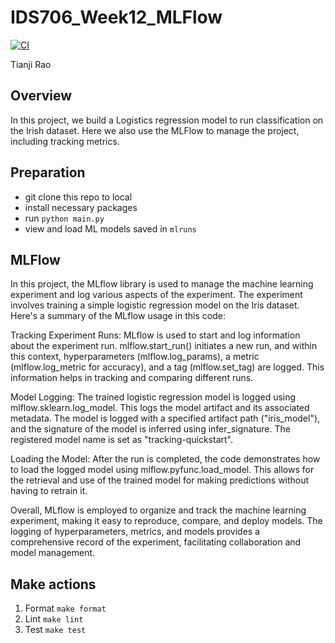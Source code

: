# IDS706_Week12_MLFlow
[![CI](https://github.com/nogibjj/MLFlow_TR/actions/workflows/cicd.yml/badge.svg)](https://github.com/nogibjj/MLFlow_TR/actions/workflows/cicd.yml)

Tianji Rao

## Overview
In this project, we build a Logistics regression model to run classification on the Irish dataset. Here we also use the MLFlow to manage the project, including tracking metrics.

## Preparation 
- git clone this repo to local
- install necessary packages
- run `python main.py`
- view and load ML models saved in `mlruns`

## MLFlow 
In this project, the MLflow library is used to manage the machine learning experiment and log various aspects of the experiment. The experiment involves training a simple logistic regression model on the Iris dataset. Here's a summary of the MLflow usage in this code:

Tracking Experiment Runs: MLflow is used to start and log information about the experiment run. mlflow.start_run() initiates a new run, and within this context, hyperparameters (mlflow.log_params), a metric (mlflow.log_metric for accuracy), and a tag (mlflow.set_tag) are logged. This information helps in tracking and comparing different runs.

Model Logging: The trained logistic regression model is logged using mlflow.sklearn.log_model. This logs the model artifact and its associated metadata. The model is logged with a specified artifact path ("iris_model"), and the signature of the model is inferred using infer_signature. The registered model name is set as "tracking-quickstart".

Loading the Model: After the run is completed, the code demonstrates how to load the logged model using mlflow.pyfunc.load_model. This allows for the retrieval and use of the trained model for making predictions without having to retrain it.

Overall, MLflow is employed to organize and track the machine learning experiment, making it easy to reproduce, compare, and deploy models. The logging of hyperparameters, metrics, and models provides a comprehensive record of the experiment, facilitating collaboration and model management.

## Make actions 
1. Format `make format`
2. Lint `make lint`
3. Test `make test`
